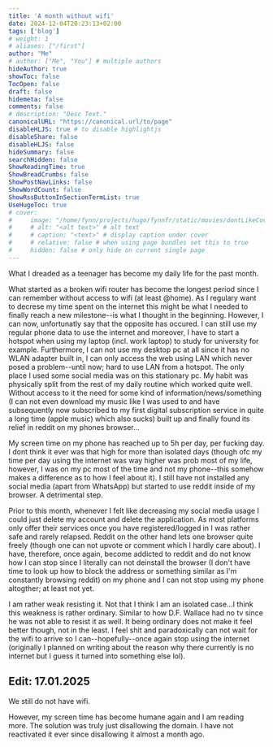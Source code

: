 ```yaml
---
title: 'A month without wifi'
date: 2024-12-04T20:23:13+02:00
tags: ['blog']
# weight: 1
# aliases: ["/first"]
author: "Me"
# author: ["Me", "You"] # multiple authors
hideAuthor: true
showToc: false
TocOpen: false
draft: false
hidemeta: false
comments: false
# description: "Desc Text."
canonicalURL: "https://canonical.url/to/page"
disableHLJS: true # to disable highlightjs
disableShare: false
disableHLJS: false
hideSummary: false
searchHidden: false
ShowReadingTime: true
ShowBreadCrumbs: false
ShowPostNavLinks: false
ShowWordCount: false
ShowRssButtonInSectionTermList: true
UseHugoToc: true
# cover:
#     image: "/home/fynn/projects/hugo/fynnfr/static/movies/dontLikeCover.png" # image path/url
#     # alt: "<alt text>" # alt text
#     # caption: "<text>" # display caption under cover
#     # relative: false # when using page bundles set this to true
#     hidden: false # only hide on current single page
---
```

What I dreaded as a teenager has become my daily life for the past month.

What started as a broken wifi router has become the longest period since I can
remember without access to wifi (at least @home). As I regulary want to decrese my
time spent on the internet this might be what I needed to finally reach a new
milestone--is what I thought in the beginning. However, I can now, unfortunatly say that the opposite has occured. I can still use my regular phone data to use
the internet and moreover, I have to start a hotspot when using my laptop
(incl. work laptop) to study for university for example. Furthermore, I can not
use my desktop pc at all since it has no WLAN adapter built in, I can only access the
web using LAN which never posed a problem--until now; hard to use LAN from a
hotspot. The only place I used some social media was on this stationary pc. My
habit was physically split from the rest of my daily routine which worked quite
well. Without access to it the need for some kind of information/news/something
(I can not even download my music like I was used to and have subsequently now
subscribed to my first digital subscription service in quite a long time (apple
music) which also sucks) built up and finally found its relief in reddit on my
phones browser...

My screen time on my phone has reached up to
5h per day, per fucking day. I dont think it ever was that high for more than
isolated days (though ofc my time per day using the internet was way higher was
prob most of my life, however, I was on my pc most of the time and not my
phone--this somehow makes a difference as to how I feel about it). I still have
not installed any social media (apart from WhatsApp) but started to use reddit
inside of my browser. A detrimental step. 

Prior to this month, whenever I felt like decreasing my social media usage I
could just delete my account and delete the application. As most platforms only
offer their services once you have registered/logged in I was rather safe and
rarely relapsed. Reddit on the other hand lets one browser quite freely (though
one can not upvote or comment which I hardly care about). I have, therefore,
once again, become addicted to reddit and do not know how I can stop since I
literally can not deinstall the browser (I don't have time to look up how to block
the address or something similar as I'm constantly browsing reddit) on my phone
and I can not stop using my
phone altogther; at least not yet.

I am rather weak resisting it. Not that I
think I am an isolated case...I think this weakness is rather ordinary. Similar
to how D.F. Wallace had no tv since he was not able to resist it as well. It
being ordinary does not make it feel better though, not in the least. I feel shit and paradoxically
can not wait for the wifi to arrive so I can--hopefully--once again stop using
the internet (originally I planned on writing about the reason why there
currently is no internet but I guess it turned into something else lol).

## Edit: 17.01.2025

We still do not have wifi. 

However, my screen time has become humane again and I am reading more. The solution was truly just disallowing the domain. I have not reactivated it ever since disallowing it almost a month ago.
